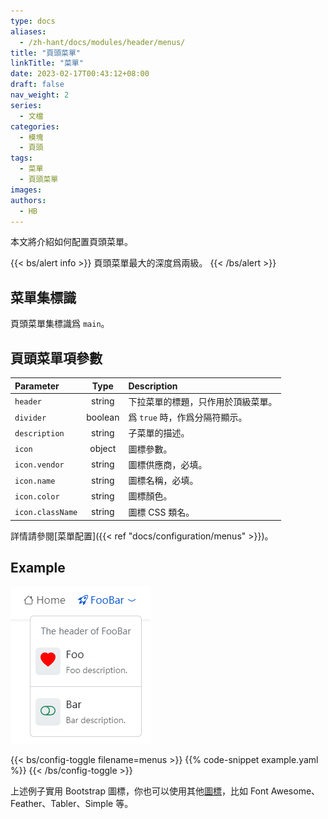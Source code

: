 ```yaml
---
type: docs
aliases:
  - /zh-hant/docs/modules/header/menus/
title: "頁頭菜單"
linkTitle: "菜單"
date: 2023-02-17T00:43:12+08:00
draft: false
nav_weight: 2
series:
  - 文檔
categories:
  - 模塊
  - 頁頭
tags:
  - 菜單
  - 頁頭菜單
images:
authors:
  - HB
---
```


本文將介紹如何配置頁頭菜單。

<!--more-->

{{< bs/alert info >}}
頁頭菜單最大的深度爲兩級。
{{< /bs/alert >}}

## 菜單集標識

頁頭菜單集標識爲 `main`。

## 頁頭菜單項參數

| Parameter        |  Type   | Description                        |
| :--------------- | :-----: | :--------------------------------- |
| `header`         | string  | 下拉菜單的標題，只作用於頂級菜單。 |
| `divider`        | boolean | 爲 `true` 時，作爲分隔符顯示。     |
| `description`    | string  | 子菜單的描述。                     |
| `icon`           | object  | 圖標參數。                         |
| `icon.vendor`    | string  | 圖標供應商，必填。                 |
| `icon.name`      | string  | 圖標名稱，必填。                   |
| `icon.color`     | string  | 圖標顏色。                         |
| `icon.className` | string  | 圖標 CSS 類名。                    |

詳情請參閱[菜單配置]({{< ref "docs/configuration/menus" >}})。

## Example

![頁頭菜單示例](example.png)

{{< bs/config-toggle filename=menus >}}
{{% code-snippet example.yaml %}}
{{< /bs/config-toggle >}}

上述例子實用 Bootstrap 圖標，你也可以使用其他[圖標](https://hugomods.com/en/icons)，比如 Font Awesome、Feather、Tabler、Simple 等。
